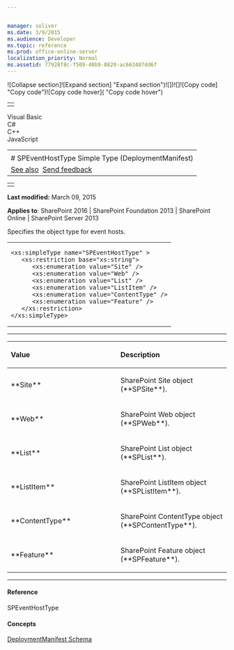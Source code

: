 ```yaml
---


manager: soliver
ms.date: 3/9/2015
ms.audience: Developer
ms.topic: reference
ms.prod: office-online-server
localization_priority: Normal
ms.assetid: 77928f8c-f509-40b9-8820-ac663487dd6f
---
```


![Collapse
section]![Expand
section] "Expand section")![]()![])![]![]()![Copy
code] "Copy code")![Copy code
hover]( "Copy code hover")
<table>
<tbody>
<tr class="odd">
<td align="left"></td>
</tr>
</tbody>
</table>

Visual Basic  
C\#  
C++  
JavaScript  

<table>
<tbody>
<tr class="odd">
<td align="left"><span id="runningHeaderText"></span></td>
</tr>
<tr class="even">
<td align="left"># SPEventHostType Simple Type (DeploymentManifest)</td>
</tr>
<tr class="odd">
<td align="left"><a href="#seeAlsoToggle">See also</a>  <span id="headfeedbackarea" class="feedbackhead"><a href="javascript:SubmitFeedback(&#39;docthis@Microsoft.com&#39;,&#39;&#39;,&#39;&#39;,&#39;&#39;,&#39;1.0.18082.1225&#39;,&#39;%0\dThank%20you%20for%20your%20feedback.%20The%20developer%20writing%20teams%20use%20your%20feedback%20to%20improve%20documentation.%20While%20we%20are%20reviewing%20your%20feedback,%20we%20may%20send%20you%20e-mail%20to%20ask%20for%20clarification%20or%20feedback%20on%20a%20solution.%20We%20do%20not%20use%20your%20e-mail%20address%20for%20any%20other%20purpose%20and%20we%20delete%20it%20after%20we%20finish%20our%20review.%0\AFor%20further%20information%20about%20the%20privacy%20policies%20of%20Microsoft,%20please%20see%20http://privacy.microsoft.com/en-us/default.aspx.%0\A%0\d&#39;,&#39;Customer%20feedback&#39;);">Send feedback</a></span></td>
</tr>
</tbody>
</table>

<table>
<colgroup>
<col width="100%" />
</colgroup>
<tbody>
<tr class="odd">
<td align="left"></td>
</tr>
</tbody>
</table>

**Last modified:** March 09, 2015

**Applies to**: SharePoint 2016 | SharePoint Foundation 2013 |
SharePoint Online | SharePoint Server 2013

Specifies the object type for event hosts.

<span codelanguage="other"></span>
<table>
<colgroup>
<col width="100%" />
</colgroup>
<tbody>
<tr class="odd">
<td align="left"><pre><code>&lt;xs:simpleType name=&quot;SPEventHostType&quot; &gt;
   &lt;xs:restriction base=&quot;xs:string&quot;&gt;
      &lt;xs:enumeration value=&quot;Site&quot; /&gt;
      &lt;xs:enumeration value=&quot;Web&quot; /&gt;
      &lt;xs:enumeration value=&quot;List&quot; /&gt;
      &lt;xs:enumeration value=&quot;ListItem&quot; /&gt;
      &lt;xs:enumeration value=&quot;ContentType&quot; /&gt;
      &lt;xs:enumeration value=&quot;Feature&quot; /&gt;
   &lt;/xs:restriction&gt;
&lt;/xs:simpleType&gt;</code></pre></td>
</tr>
</tbody>
</table>


-------------------------------------------------------------------------------------------------------------------------------------------------------------------------------------------------------

<table>
<colgroup>
<col width="50%" />
<col width="50%" />
</colgroup>
<thead>
<tr class="header">
<th align="left"><p>Value</p></th>
<th align="left"><p>Description</p></th>
</tr>
</thead>
<tbody>
<tr class="odd">
<td align="left"><p>**Site**</p></td>
<td align="left"><p>SharePoint Site object (**SPSite**).</p></td>
</tr>
<tr class="even">
<td align="left"><p>**Web**</p></td>
<td align="left"><p>SharePoint Web object (**SPWeb**).</p></td>
</tr>
<tr class="odd">
<td align="left"><p>**List**</p></td>
<td align="left"><p>SharePoint List object (**SPList**).</p></td>
</tr>
<tr class="even">
<td align="left"><p>**ListItem**</p></td>
<td align="left"><p>SharePoint ListItem object (**SPListItem**).</p></td>
</tr>
<tr class="odd">
<td align="left"><p>**ContentType**</p></td>
<td align="left"><p>SharePoint ContentType object (**SPContentType**).</p></td>
</tr>
<tr class="even">
<td align="left"><p>**Feature**</p></td>
<td align="left"><p>SharePoint Feature object (**SPFeature**).</p></td>
</tr>
</tbody>
</table>


-------------------------------------------------------------------------------------------------------------------------------------------------------------------------------------------

#### Reference

<span sdata="cer" target="T:Microsoft.SharePoint.SPEventHostType"><span
class="nolink">SPEventHostType</span></span>

#### Concepts

[DeploymentManifest
Schema](deploymentmanifest-schema.md)</span>









